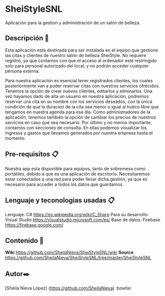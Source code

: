 # SheiStyleSNL
Aplicación para la gestion y administración de un salón de belleza.

## Descripción 	🐣

Esta aplicación está destinada para ser instalada en el equipo que gestione las citas y clientes de nuestro salón de belleza SheiStyle.
No requiere registro, ya que contamos con que el acceso al ordenador esté restringido solo para personal autorizado del local, y no podrán acceder cualquier persona externa. 

Para nuestra aplicación es esencial tener registrados clientes, los cuales posteriormente van a poder reservar citas con nuestros servicios ofrecidos. Tenemos la opción de crear nuevos clientes, editarlos y eliminarlos. Una vez hayamos dado de alta un usuario en nuestra aplicación, podremos reservar una cita en su nombre con los servicios deseados, con la única condición de que la duracion de la cita sea menor o igual al hueco libre que tengamos en nuestra agenda para ese día.
Como administradores de la aplicación, tenemos también la opción de cambiar los precios de nuestros servicios en caso que sea necesario. 
Por último y no menos importante, contamos con secciones de consulta. En ellas podemos visualizar los ingresos y gastos que llevamos generados por nuestra empresa hasta el momento.

## Pre-requisitos 📋
Nuestra app esta disponible para equipos, tanto de sobremesa como portátiles, debido a que es una aplicación de escritorio.
Necesitaremos estar conectados a una red para poder llevar dicha gestión, ya que es necesario para acceder a todos los datos que guardamos.

## Lenguaje y teconologias  usadas 📋
Lenguaje: C# https://es.wikipedia.org/wiki/C_Sharp
Para su desarrollo: Visual Studio https://visualstudio.microsoft.com/es/
Base de datos: Firebase https://firebase.google.com/

## Contenido 📖
**Wiki**
https://github.com/SheilaNieva/SheiStyleSNL/wiki
**Source**
https://github.com/SheilaNieva/SheiStyleSNL/tree/master/SheiStyleSNL

## Autor✒️
[Sheila Nieva López] (https://github.com/SheilaNieva) :bowtie:
